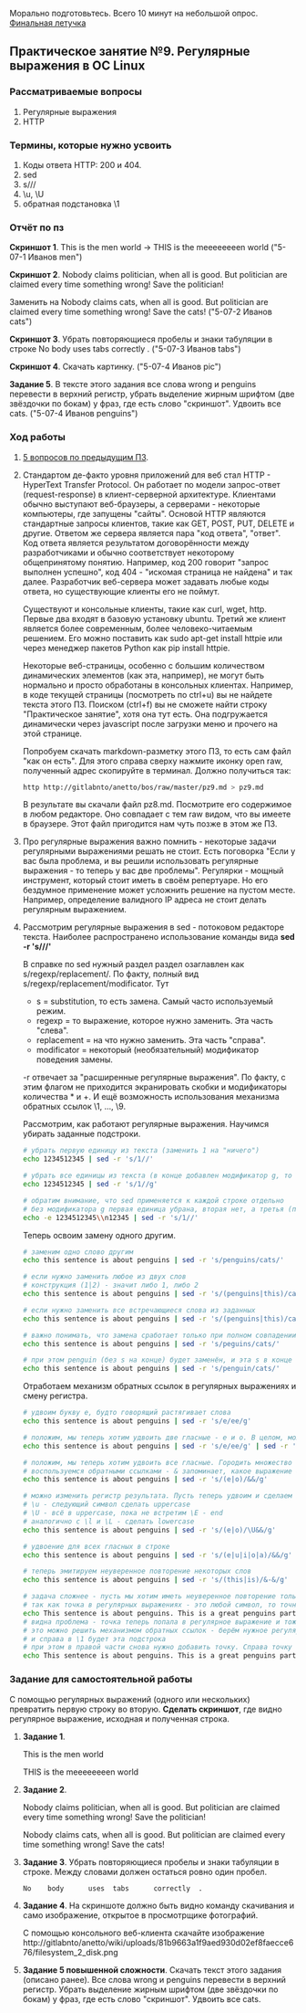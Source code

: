 Морально подготовьтесь. Всего 10 минут на небольшой опрос. [Финальная летучка](http://gitlabnto:5000/bos/pz100+)

## Практическое занятие №9. Регулярные выражения в ОС Linux

### Рассматриваемые вопросы
1. Регулярные выражения
2. HTTP

### Термины, которые нужно усвоить
1. Коды ответа HTTP: 200 и 404.
1. sed
2. s///
3. \u, \U
3. обратная подстановка \1

### Отчёт по пз
**Скриншот 1**. This is the men world -> THIS is the meeeeeeeen world ("5-07-1 Иванов men")

**Скриншот 2**. Nobody claims politician, when all is good. But politician are claimed every time something wrong! Save the politician! 
    
Заменить на Nobody claims cats, when all is good. But politician are claimed every time something wrong! Save the cats! ("5-07-2 Иванов cats")

**Скриншот 3**. Убрать повторяющиеся пробелы и знаки табуляции в строке No    body      uses  tabs      correctly  . ("5-07-3 Иванов tabs")
    
**Скриншот 4**. Скачать картинку. ("5-07-4 Иванов pic")

**Задание 5**. В тексте этого задания все слова wrong и penguins перевести в верхний регистр, убрать выделение жирным шрифтом (две звёздочки по бокам) у фраз, где есть слово "скриншот". Удвоить все cats. ("5-07-4 Иванов penguins")

### Ход работы
1. [5 вопросов по предыдущим ПЗ](http://gitlabnto:5000/bos/pz8+).

1. Стандартом де-факто уровня приложений для веб стал HTTP - HyperText Transfer Protocol. Он работает по модели запрос-ответ (request-response) в клиент-серверной архитектуре. Клиентами обычно выступают веб-браузеры, а серверами - некоторые компьютеры, где запущены "сайты". Основой HTTP являются стандартные запросы клиентов, такие как GET, POST, PUT, DELETE и другие. Ответом же сервера является пара "код ответа", "ответ". Код ответа является результатом договорённости между разработчиками и обычно соответствует некоторому общепринятому понятию. Например, код 200 говорит "запрос выполнен успешно", код 404 - "искомая страница не найдена" и так далее. Разработчик веб-сервера может задавать любые коды ответа, но существующие клиенты его не поймут.
    
    Существуют и консольные клиенты, такие как curl, wget, http. Первые два входят в базовую установку ubuntu. Третий же клиент является более современным, более человеко-читаемым решением. Его можно поставить как sudo apt-get install httpie или через менеджер пакетов Python как pip install httpie.

    Некоторые веб-страницы, особенно с большим количеством динамических элементов (как эта, например), не могут быть нормально и просто обработаны в консольных клиентах. Например, в коде текущей страницы (посмотреть по ctrl+u) вы не найдете текста этого ПЗ. Поиском (ctrl+f) вы не сможете найти строку "Практическое занятие", хотя она тут есть. Она подгружается динамически через javascript после загрузки меню и прочего на этой странице.
    
    Попробуем скачать markdown-разметку этого ПЗ, то есть сам файл "как он есть". Для этого справа сверху нажмите иконку open raw, полученный адрес скопируйте в терминал. Должно получиться так:
    
    ```bash
    http http://gitlabnto/anetto/bos/raw/master/pz9.md > pz9.md
    ```
    В результате вы скачали файл pz8.md. Посмотрите его содержимое в любом редакторе. Оно совпадает с тем raw видом, что вы имеете в браузере. Этот файл пригодится нам чуть позже в этом же ПЗ.

1. Про регулярные выражения важно помнить - некоторые задачи регулярными выражениями решать не стоит. Есть поговорка "Если у вас была проблема, и вы решили использовать регулярные выражения - то теперь у вас две проблемы". Регулярки - мощный инструмент, который стоит иметь в своём репертуаре. Но его бездумное применение может усложнить решение на пустом месте. Например, определение валидного IP адреса не стоит делать регулярным выражением.

1. Рассмотрим регулярные выражения в sed - потоковом редакторе текста. Наиболее распространено использование команды вида **sed -r 's///'**

    В справке по sed нужный раздел раздел озаглавлен как s/regexp/replacement/. По факту, полный вид s/regexp/replacement/modificator. Тут
    * s = substitution, то есть замена. Самый часто используемый режим.
    * regexp = то выражение, которое нужно заменить. Эта часть "слева".
    * replacement = на что нужно заменить. Эта часть "справа".
    * modificator = некоторый (необязательный) модификатор поведения замены.
    
    -r отвечает за "расширенные регулярные выражения". По факту, с этим флагом не приходится экранировать скобки и модификаторы количества * и +. И ещё возможность использования механизма обратных ссылок \1, ..., \9.
    
    Рассмотрим, как работают регулярные выражения. Научимся убирать заданные подстроки.
    ```bash
    # убрать первую единицу из текста (заменить 1 на "ничего")
    echo 1234512345 | sed -r 's/1//'
    
    # убрать все единицы из текста (в конце добавлен модификатор g, то есть global)
    echo 1234512345 | sed -r 's/1//g'

    # обратим внимание, что sed применяется к каждой строке отдельно
    # без модификатора g первая единица убрана, вторая нет, а третья (первая на второй строке) снова убрана
    echo -e 1234512345\\n12345 | sed -r 's/1//'
    ```
    
    Теперь освоим замену одного другим.
    ```bash
    # заменим одно слово другим
    echo this sentence is about penguins | sed -r 's/penguins/cats/'

    # если нужно заменить любое из двух слов
    # конструкция (1|2) - значит либо 1, либо 2
    echo this sentence is about penguins | sed -r 's/(penguins|this)/cats/'
    
    # если нужно заменить все встречающиеся слова из заданных
    echo this sentence is about penguins | sed -r 's/(penguins|this)/cats/g'
    
    # важно понимать, что замена сработает только при полном совпадении. peguins заменены не будут
    echo this sentence is about penguins | sed -r 's/peguins/cats/'
    
    # при этом penguin (без s на конце) будет заменён, и эта s в конце останется
    echo this sentence is about penguins | sed -r 's/penguin/cats/'
    ```
    
    Отработаем механизм обратных ссылок в регулярных выражениях и смену регистра.
    ```bash
    # удвоим букву e, будто говорящий растягивает слова
    echo this sentence is about penguins | sed -r 's/e/ee/g'
    
    # положим, мы теперь хотим удвоить две гласные - e и о. В целом, можно применить sed два раза
    echo this sentence is about penguins | sed -r 's/e/ee/g' | sed -r 's/o/oo/g'
    
    # положим, мы теперь хотим удвоить все гласные. Городить множество sed точно не вариант
    # воспользуемся обратными ссылками - & запоминает, какое выражение было заменено
    echo this sentence is about penguins | sed -r 's/(e|o)/&&/g'
    
    # можно изменить регистр результата. Пусть теперь удвоим и сделаем заглавными буквами
    # \u - следующий символ сделать uppercase
    # \U - всё в uppercase, пока не встретим \E - end
    # аналогично с \l и \L - сделать lowercase
    echo this sentence is about penguins | sed -r 's/(e|o)/\U&&/g'
    
    # удвоение для всех гласных в строке
    echo this sentence is about penguins | sed -r 's/(e|u|i|o|a)/&&/g'
    
    # теперь эмитируем неуверенное повторение некоторых слов
    echo this sentence is about penguins | sed -r 's/(this|is)/&-&/g'
    
    # задача сложнее - пусть мы хотим иметь неуверенное повторение только пингвина и только в конце предложения
    # так как точка в регулярных выражениях - это любой символ, то точно нужно экранировать как \.
    echo This sentence is about penguins. This is a great penguins party! | sed -r 's/penguins\./&-&/g'
    # видна проблема - точка теперь попала в регулярное выражение и тоже удвоилась
    # это можно решить механизмом обратных ссылок - берём нужное регулярное выражение слева в круглые скобки
    # и справа в \1 будет эта подстрока
    # при этом в правой части снова нужно добавить точку. Справа точку экранировать не нужно.
    echo This sentence is about penguins. This is a great penguins party! | sed -r 's/(penguins)\./\1-\1./g'
    ```

### Задание для самостоятельной работы
С помощью регулярных выражений (одного или нескольких) превратить первую строку во вторую. **Сделать скриншот**, где видно регулярное выражение, исходная и полученная строка.
1. **Задание 1**. 

    This is the men world
    
    THIS is the meeeeeeeen world
    
1. **Задание 2**. 

    Nobody claims politician, when all is good. But politician are claimed every time something wrong! Save the politician!
    
    Nobody claims cats, when all is good. But politician are claimed every time something wrong! Save the cats!

1. **Задание 3**. Убрать повторяющиеся пробелы и знаки табуляции в строке. Между словами должен остаться ровно один пробел.

    ```bash
    No    body      uses  tabs      correctly  .
    ```
    
1. **Задание 4**. На скриншоте должно быть видно команду скачивания и само изображение, открытое в просмотрщике фотографий.

    С помощью консольного веб-клиента скачайте изображение http://gitlabnto/anetto/wiki/uploads/81b9663a1f9aed930d02ef8faecce676/filesystem_2_disk.png

1. **Задание 5 повышенной сложности**. Скачать текст этого задания (описано ранее). Все слова wrong и penguins перевести в верхний регистр. Убрать выделение жирным шрифтом (две звёздочки по бокам) у фраз, где есть слово "скриншот". Удвоить все cats.